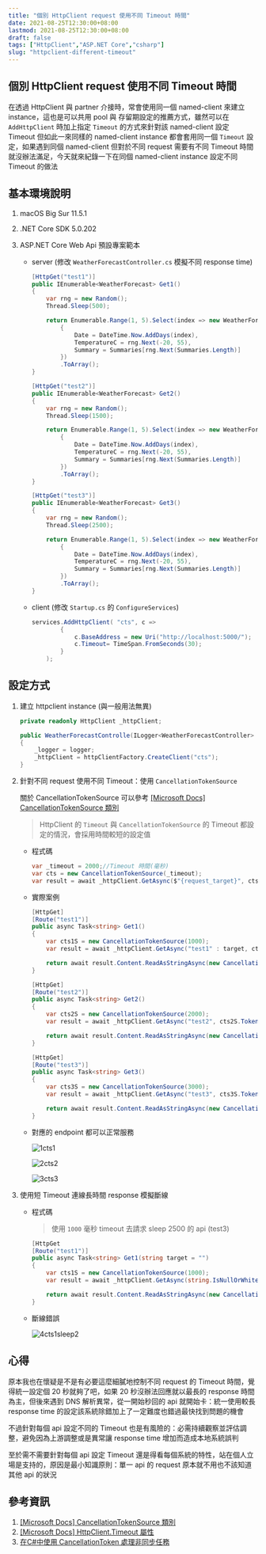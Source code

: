 ```yaml
---
title: "個別 HttpClient request 使用不同 Timeout 時間"
date: 2021-08-25T12:30:00+08:00
lastmod: 2021-08-25T12:30:00+08:00
draft: false
tags: ["HttpClient","ASP.NET Core","csharp"]
slug: "httpclient-different-timeout"
---
```


## 個別 HttpClient request 使用不同 Timeout 時間

在透過 HttpClient 與 partner 介接時，常會使用同一個 named-client 來建立 instance，這也是可以共用 pool 與 存留期設定的推薦方式，雖然可以在 `AddHttpClient` 時加上指定 `Timeout` 的方式來針對該 named-client 設定 Timeout 但如此一來同樣的 named-client instance 都會套用同一個 `Timeout` 設定，如果遇到同個 named-client 但對於不同 request 需要有不同 Timeout 時間就沒辦法滿足，今天就來紀錄一下在同個 named-client instance 設定不同 Timeout 的做法

## 基本環境說明

1. macOS Big Sur 11.5.1
2. .NET Core SDK 5.0.202
3. ASP.NET Core Web Api 預設專案範本

    - server (修改 `WeatherForecastController.cs` 模擬不同 response time)

        ```cs
        [HttpGet("test1")]
        public IEnumerable<WeatherForecast> Get1()
        {
            var rng = new Random();
            Thread.Sleep(500);

            return Enumerable.Range(1, 5).Select(index => new WeatherForecast
                {
                    Date = DateTime.Now.AddDays(index),
                    TemperatureC = rng.Next(-20, 55),
                    Summary = Summaries[rng.Next(Summaries.Length)]
                })
                .ToArray();
        }
        
        [HttpGet("test2")]
        public IEnumerable<WeatherForecast> Get2()
        {
            var rng = new Random();
            Thread.Sleep(1500);

            return Enumerable.Range(1, 5).Select(index => new WeatherForecast
                {
                    Date = DateTime.Now.AddDays(index),
                    TemperatureC = rng.Next(-20, 55),
                    Summary = Summaries[rng.Next(Summaries.Length)]
                })
                .ToArray();
        }
        
        [HttpGet("test3")]
        public IEnumerable<WeatherForecast> Get3()
        {
            var rng = new Random();
            Thread.Sleep(2500);

            return Enumerable.Range(1, 5).Select(index => new WeatherForecast
                {
                    Date = DateTime.Now.AddDays(index),
                    TemperatureC = rng.Next(-20, 55),
                    Summary = Summaries[rng.Next(Summaries.Length)]
                })
                .ToArray();
        }
        ```

    - client (修改 `Startup.cs` 的 `ConfigureServices`)

        ```cs
        services.AddHttpClient( "cts", c =>
                {
                    c.BaseAddress = new Uri("http://localhost:5000/");
                    c.Timeout= TimeSpan.FromSeconds(30);
                }
            );
        ```

## 設定方式

1. 建立 httpclient instance (與一般用法無異)

    ```cs
    private readonly HttpClient _httpClient;

    public WeatherForecastControlle(ILogger<WeatherForecastController> logger,IHttpClientFactoryhttpClientFactory)
    {
        _logger = logger;
        _httpClient = httpClientFactory.CreateClient("cts");
    }
    ```

2. 針對不同 request 使用不同 Timeout：使用 `CancellationTokenSource`

    關於 CancellationTokenSource 可以參考 [[Microsoft Docs] CancellationTokenSource 類別](https://docs.microsoft.com/zh-tw/dotnet/api/system.threading.cancellationtokensource?view=net-5.0&WT.mc_id=DOP-MVP-5002594)

    > HttpClient 的 `Timeout` 與 `CancellationTokenSource` 的 Timeout 都設定的情況，會採用時間較短的設定值

    - 程式碼

        ```cs
        var _timeout = 2000;//Timeout 時間(毫秒)
        var cts = new CancellationTokenSource(_timeout);
        var result = await _httpClient.GetAsync($"{request_target}", cts.Token);
        ```

    - 實際案例

        ```cs
        [HttpGet]
        [Route("test1")]
        public async Task<string> Get1()
        {
            var cts1S = new CancellationTokenSource(1000);
            var result = await _httpClient.GetAsync("test1" : target, cts1S.Token);

            return await result.Content.ReadAsStringAsync(new CancellationToken());
        }

        [HttpGet]
        [Route("test2")]
        public async Task<string> Get2()
        {
            var cts2S = new CancellationTokenSource(2000);
            var result = await _httpClient.GetAsync("test2", cts2S.Token);

            return await result.Content.ReadAsStringAsync(new CancellationToken());
        }

        [HttpGet]
        [Route("test3")]
        public async Task<string> Get3()
        {
            var cts3S = new CancellationTokenSource(3000);
            var result = await _httpClient.GetAsync("test3", cts3S.Token);

            return await result.Content.ReadAsStringAsync(new CancellationToken());
        }
        ```

    - 對應的 endpoint 都可以正常服務

        ![1cts1](https://user-images.githubusercontent.com/3851540/130919808-dac7eba5-ea1e-448f-9d61-c8dcb297658b.png)

        ![2cts2](https://user-images.githubusercontent.com/3851540/130919821-50d057f3-b0da-4d93-b2f0-60bceba02fd9.png)

        ![3cts3](https://user-images.githubusercontent.com/3851540/130919825-34051351-877f-4110-93c4-2f081aee09a4.png)

3. 使用短 Timeout 連線長時間 response 模擬斷線

    - 程式碼

        >使用 `1000` 毫秒 timeout 去請求 sleep 2500 的 api (test3)

        ```cs
        [HttpGet
        [Route("test1")]
        public async Task<string> Get1(string target = "")
        {
            var cts1S = new CancellationTokenSource(1000);
            var result = await _httpClient.GetAsync(string.IsNullOrWhiteSpace(target) ? "test1" : target, cts1S.Token);

            return await result.Content.ReadAsStringAsync(new CancellationToken());
        }
        ```

    - 斷線錯誤

        ![4cts1sleep2](https://user-images.githubusercontent.com/3851540/130919830-ff9d403a-40c4-457b-a4b8-bcdb79391730.png)

## 心得

原本我也在懷疑是不是有必要這麼細膩地控制不同 request 的 Timeout 時間，覺得統一設定個 20 秒就夠了吧，如果 20 秒沒辦法回應就以最長的 response 時間為主，但後來遇到 DNS 解析異常，從一開始秒回的 api 就開始卡：統一使用較長 response time 的設定該系統除錯加上了一定難度也錯過最快找到問題的機會

不過針對每個 api 設定不同的 Timeout 也是有風險的：必需持續觀察並評估調整，避免因為上游調整或是異常讓 response time 增加而造成本地系統誤判

至於需不需要針對每個 api 設定 Timeout 還是得看每個系統的特性，站在個人立場是支持的，原因是最小知識原則：單一 api 的 request 原本就不用也不該知道其他 api 的狀況

## 參考資訊

1. [[Microsoft Docs] CancellationTokenSource 類別](https://docs.microsoft.com/zh-tw/dotnet/api/system.threading.cancellationtokensource?view=net-5.0&WT.mc_id=DOP-MVP-5002594)
2. [[Microsoft Docs] HttpClient.Timeout 屬性](https://docs.microsoft.com/zh-tw/dotnet/api/system.net.http.httpclient.timeout?view=net-5.0&WT.mc_id=DOP-MVP-5002594)
3. [在C#中使用 CancellationToken 處理非同步任務](https://iter01.com/590833.html)
